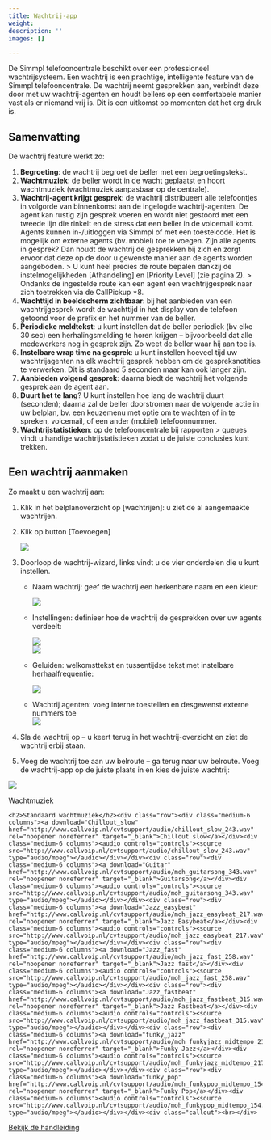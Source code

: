 ```yaml
---
title: Wachtrij-app
weight: 
description: ''
images: []

---
```

De Simmpl telefooncentrale beschikt over een professioneel wachtrijsysteem. Een wachtrij is een prachtige, intelligente feature van de Simmpl telefooncentrale. De wachtrij neemt gesprekken aan, verbindt deze door met uw wachtrij-agenten en houdt bellers op een comfortabele manier vast als er niemand vrij is. Dit is een uitkomst op momenten dat het erg druk is.

## Samenvatting

De wachtrij feature werkt zo:

1. **Begroeting**: de wachtrij begroet de beller met een begroetingstekst.
2. **Wachtmuziek**: de beller wordt in de wacht geplaatst en hoort wachtmuziek (wachtmuziek aanpasbaar op de centrale).
3. **Wachtrij-agent krijgt gesprek**: de wachtrij distribueert alle telefoontjes in volgorde van binnenkomst aan de ingelogde wachtrij-agenten. De agent kan rustig zijn gesprek voeren en wordt niet gestoord met een tweede lijn die rinkelt en de stress dat een beller in de voicemail komt. Agents kunnen in-/uitloggen via Simmpl of met een toestelcode. Het is mogelijk om externe agents (bv. mobiel) toe te voegen. Zijn alle agents in gesprek? Dan houdt de wachtrij de gesprekken bij zich en zorgt ervoor dat deze op de door u gewenste manier aan de agents worden aangeboden. > U kunt heel precies de route bepalen dankzij de instelmogelijkheden \[Afhandeling\] en \[Priority Level\] (zie pagina 2). > Ondanks de ingestelde route kan een agent een wachtrijgesprek naar zich toetrekken via de CallPickup *8.
4. **Wachttijd in beeldscherm zichtbaar**: bij het aanbieden van een wachtrijgesprek wordt de wachttijd in het display van de telefoon getoond voor de prefix en het nummer van de beller.
5. **Periodieke meldtekst**: u kunt instellen dat de beller periodiek (bv elke 30 sec) een herhalingsmelding te horen krijgen – bijvoorbeeld dat alle medewerkers nog in gesprek zijn. Zo weet de beller waar hij aan toe is.
6. **Instelbare wrap time na gesprek**: u kunt instellen hoeveel tijd uw wachtrijagenten na elk wachtrij gesprek hebben om de gespreksnotities te verwerken. Dit is standaard 5 seconden maar kan ook langer zijn.
7. **Aanbieden volgend gesprek**: daarna biedt de wachtrij het volgende gesprek aan de agent aan.
8. **Duurt het te lang**? U kunt instellen hoe lang de wachtrij duurt (seconden); daarna zal de beller doorstromen naar de volgende actie in uw belplan, bv. een keuzemenu met optie om te wachten of in te spreken, voicemail, of een ander (mobiel) telefoonnummer.
9. **Wachtrijstatistieken**: op de telefooncentrale bij rapporten > queues vindt u handige wachtrijstatistieken zodat u de juiste conclusies kunt trekken.

## Een wachtrij aanmaken

Zo maakt u een wachtrij aan:

1. Klik in het belplanoverzicht op \[wachtrijen\]: u ziet de al aangemaakte wachtrijen.
2. Klik op button \[Toevoegen\]  
     
   ![](https://s3.eu-central-1.amazonaws.com/trengo/media/hc_m_g22ybItaU1hp4YL1NHA9kGdAwNDs1x.png)
3. Doorloop de wachtrij-wizard, links vindt u de vier onderdelen die u kunt instellen.
   * Naam wachtrij: geef de wachtrij een herkenbare naam en een kleur:  
       
     ![](https://s3.eu-central-1.amazonaws.com/trengo/media/hc_m_FqiGH1sE8cjEC4wN0zrV1cbtfCD1Zz.png)
   * Instellingen: definieer hoe de wachtrij de gesprekken over uw agents verdeelt:  
       
     ![](https://s3.eu-central-1.amazonaws.com/trengo/media/hc_m_ve7xIzDoD0R82l2I5ezcY4A9Rf7tOW.png)  
     ![](https://s3.eu-central-1.amazonaws.com/trengo/media/hc_m_RiTzPpW9mZhQ6svqlehuZVLSNzWIgH.png)
   * Geluiden: welkomsttekst en tussentijdse tekst met instelbare herhaalfrequentie:  
       
     ![](https://s3.eu-central-1.amazonaws.com/trengo/media/hc_m_bZPrcyhF7PvF3DktvQPHuG4ZtA7T9x.png)
   * Wachtrij agenten: voeg interne toestellen en desgewenst externe nummers toe  
     ![](https://s3.eu-central-1.amazonaws.com/trengo/media/hc_m_KA4a7q7Eb7yNEwNFS7i3DOw52uOhcL.png)
4. Sla de wachtrij op – u keert terug in het wachtrij-overzicht en ziet de wachtrij erbij staan.
5. Voeg de wachtrij toe aan uw belroute – ga terug naar uw belroute. Voeg de wachtrij-app op de juiste plaats in en kies de juiste wachtrij:

  
![](https://s3.eu-central-1.amazonaws.com/trengo/media/hc_m_ayafQh8KXOPOstxMXt8zQitKlg1Sd5.png)

Wachtmuziek

    <h2>Standaard wachtmuziek</h2><div class="row"><div class="medium-6 columns"><a download="Chillout_slow" href="http://www.callvoip.nl/cvtsupport/audio/chillout_slow_243.wav" rel="noopener noreferrer" target="_blank">Chillout slow</a></div><div class="medium-6 columns"><audio controls="controls"><source src="http://www.callvoip.nl/cvtsupport/audio/chillout_slow_243.wav" type="audio/mpeg"></audio></div></div><div class="row"><div class="medium-6 columns"><a download="Guitar" href="http://www.callvoip.nl/cvtsupport/audio/moh_guitarsong_343.wav" rel="noopener noreferrer" target="_blank">Guitarsong</a></div><div class="medium-6 columns"><audio controls="controls"><source src="http://www.callvoip.nl/cvtsupport/audio/moh_guitarsong_343.wav" type="audio/mpeg"></audio></div></div><div class="row"><div class="medium-6 columns"><a download="Jazz_easybeat" href="http://www.callvoip.nl/cvtsupport/audio/moh_jazz_easybeat_217.wav" rel="noopener noreferrer" target="_blank">Jazz Easybeat</a></div><div class="medium-6 columns"><audio controls="controls"><source src="http://www.callvoip.nl/cvtsupport/audio/moh_jazz_easybeat_217.wav" type="audio/mpeg"></audio></div></div><div class="row"><div class="medium-6 columns"><a download="Jazz_fast" href="http://www.callvoip.nl/cvtsupport/audio/moh_jazz_fast_258.wav" rel="noopener noreferrer" target="_blank">Jazz fast</a></div><div class="medium-6 columns"><audio controls="controls"><source src="http://www.callvoip.nl/cvtsupport/audio/moh_jazz_fast_258.wav" type="audio/mpeg"></audio></div></div><div class="row"><div class="medium-6 columns"><a download="Jazz_fastbeat" href="http://www.callvoip.nl/cvtsupport/audio/moh_jazz_fastbeat_315.wav" rel="noopener noreferrer" target="_blank">Jazz Fastbeat</a></div><div class="medium-6 columns"><audio controls="controls"><source src="http://www.callvoip.nl/cvtsupport/audio/moh_jazz_fastbeat_315.wav" type="audio/mpeg"></audio></div></div><div class="row"><div class="medium-6 columns"><a download="funky_jazz" href="http://www.callvoip.nl/cvtsupport/audio/moh_funkyjazz_midtempo_217.wav" rel="noopener noreferrer" target="_blank">Funky Jazz</a></div><div class="medium-6 columns"><audio controls="controls"><source src="http://www.callvoip.nl/cvtsupport/audio/moh_funkyjazz_midtempo_217.wav" type="audio/mpeg"></audio></div></div><div class="row"><div class="medium-6 columns"><a download="funky_pop" href="http://www.callvoip.nl/cvtsupport/audio/moh_funkypop_midtempo_154.wav" rel="noopener noreferrer" target="_blank">Funky Pop</a></div><div class="medium-6 columns"><audio controls="controls"><source src="http://www.callvoip.nl/cvtsupport/audio/moh_funkypop_midtempo_154.wav" type="audio/mpeg"></audio></div></div><div class="callout"><br></div>

<a href="http://www.simmpl.nl/downloads/Simmpl_handleiding_wachtrij.pdf" target="_blank" class="button">Bekijk de handleiding</a>